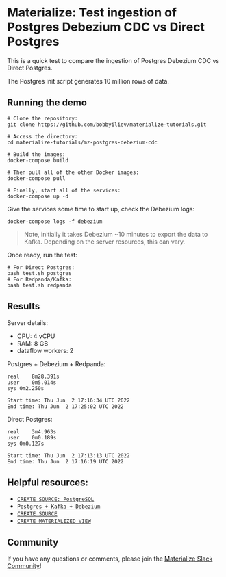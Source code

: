 # Materialize: Test ingestion of Postgres Debezium CDC vs Direct Postgres

This is a quick test to compare the ingestion of Postgres Debezium CDC vs Direct Postgres.

The Postgres init script generates 10 million rows of data.

## Running the demo

```
# Clone the repository:
git clone https://github.com/bobbyiliev/materialize-tutorials.git

# Access the directory:
cd materialize-tutorials/mz-postgres-debezium-cdc

# Build the images:
docker-compose build

# Then pull all of the other Docker images:
docker-compose pull

# Finally, start all of the services:
docker-compose up -d
```

Give the services some time to start up, check the Debezium logs:

```
docker-compose logs -f debezium
```

> Note, initially it takes Debezium ~10 minutes to export the data to Kafka. Depending on the server resources, this can vary.

Once ready, run the test:

```
# For Direct Postgres:
bash test.sh postgres
# For Redpanda/Kafka:
bash test.sh redpanda
```

## Results

Server details:
- CPU: 4 vCPU
- RAM: 8 GB
- dataflow workers: 2

Postgres + Debezium + Redpanda:

```
real	8m28.391s
user	0m5.014s
sys	0m2.250s

Start time: Thu Jun  2 17:16:34 UTC 2022
End time: Thu Jun  2 17:25:02 UTC 2022
```

Direct Postgres:

```
real	3m4.963s
user	0m0.189s
sys	0m0.127s

Start time: Thu Jun  2 17:13:13 UTC 2022
End time: Thu Jun  2 17:16:19 UTC 2022
```

## Helpful resources:

* [`CREATE SOURCE: PostgreSQL`](https://materialize.com/docs/sql/create-source/postgres?utm_source=bobbyiliev)
* [`Postgres + Kafka + Debezium`](https://materialize.com/docs/integrations/cdc-postgres/#kafka--debezium?utm_source=bobbyiliev)
* [`CREATE SOURCE`](https://materialize.com/docs/sql/create-source?utm_source=bobbyiliev)
* [`CREATE MATERIALIZED VIEW`](https://materialize.com/docs/sql/create-materialized-view?utm_source=bobbyiliev)

## Community

If you have any questions or comments, please join the [Materialize Slack Community](https://materialize.com/s/chat)!
